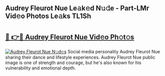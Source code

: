 ## Audrey Fleurot  Nue Le𝚊k𝚎d N𝚞𝚍e - Part-LMr Vid𝚎o Photos Le𝚊ks TL1Sh

# <h2><a href="http://fb2nv8.evod.top/?m=Audrey+Fleurot++Nue">🔗 👉🔴 Audrey Fleurot  Nue Vid𝚎o Ph𝚘t𝚘s</a></h2>

[![Audrey Fleurot  Nue N𝚞d𝚎s](https://i.imgur.com/8V9OHl7.gif)](http://fb2nv8.evod.top/?m=Audrey+Fleurot++Nue)
Social media personality Audrey Fleurot  Nue sharing their dance and lifestyle experiences. Audrey Fleurot  Nue public image is one of strength and courage, but he's also known for his vulnerability and emotional depth. 
